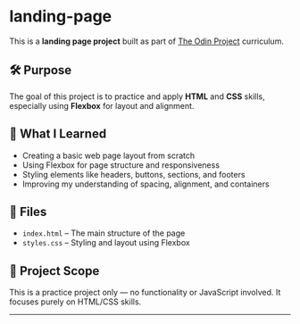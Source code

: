 # landing-page

This is a **landing page project** built as part of [The Odin Project](https://www.theodinproject.com/) curriculum.

## 🛠 Purpose

The goal of this project is to practice and apply **HTML** and **CSS** skills, especially using **Flexbox** for layout and alignment.

## 🚀 What I Learned

- Creating a basic web page layout from scratch
- Using Flexbox for page structure and responsiveness
- Styling elements like headers, buttons, sections, and footers
- Improving my understanding of spacing, alignment, and containers

## 📁 Files

- `index.html` – The main structure of the page
- `styles.css` – Styling and layout using Flexbox

## 🎯 Project Scope

This is a practice project only — no functionality or JavaScript involved. It focuses purely on HTML/CSS skills.

---

